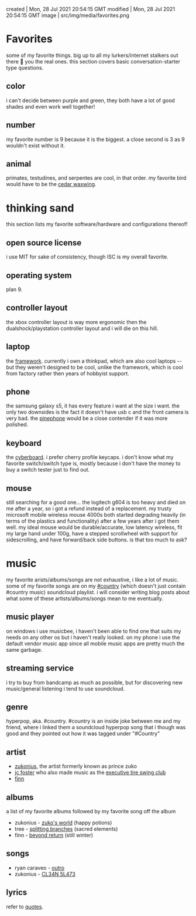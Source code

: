 created | Mon, 28 Jul 2021 20:54:15 GMT
modified | Mon, 28 Jul 2021 20:54:15 GMT
image | src/img/media/favorites.png

# Favorites

some of my favorite things. big up to all my lurkers/internet stalkers out there 🙌 you the real ones. this section covers basic conversation-starter type questions.

## color
i can't decide between purple and green, they both have a lot of good shades and even work well together!

## number
my favorite number is 9 because it is the biggest. a close second is 3 as 9 wouldn't exist without it.

## animal
primates, testudines, and serpentes are cool, in that order. my favorite bird would have to be the <a class="external" href="https://en.wikipedia.org/wiki/Cedar_waxwing">cedar waxwing</a>.

# thinking sand

this section lists my favorite software/hardware and configurations thereof!

## open source license
i use MIT for sake of consistency, though ISC is my overall favorite.

## operating system
plan 9.

## controller layout
the xbox controller layout is way more ergonomic then the dualshock/playstation controller layout and i will die on this hill.

## laptop
the <a class="external" href="https://frame.work/products/laptop-diy-edition">framework</a>. currently i own a thinkpad, which are also cool laptops -- but they weren't designed to be cool, unlike the framework, which is cool from factory rather then years of hobbyist support.

## phone
the samsung galaxy s5, it has every feature i want at the size i want. the only two downsides is the fact it doesn't have usb c and the front camera is very bad. the <a class="external" href="https://pine64.com/product/pinephone-beta-edition-with-convergence-package-linux-smartphone-open-for-preorder-soon/">pinephone</a> would be a close contender if it was more polished.

## keyboard
the <a class="external" href="https://www.angrymiao.com/cyberboard">cyberboard</a>. i prefer cherry profile keycaps. i don't know what my favorite switch/switch type is, mostly because i don't have the money to buy a switch tester just to find out.

## mouse
still searching for a good one... the logitech g604 is too heavy and died on me after a year, so i got a refund instead of a replacement. my trusty microsoft mobile wireless mouse 4000s both started degrading heavily (in terms of the plastics and functionality) after a few years after i got them well. my ideal mouse would be durable/accurate, low latency wireless, fit my large hand under 100g, have a stepped scrollwheel with support for sidescrolling, and have forward/back side buttons. is that too much to ask?

# music

my favorite arists/albums/songs are not exhaustive, i like a lot of music. some of my favorite songs are on my <a class="external" href="https://soundcloud.com/pasinazera/sets/country">#country</a> (which doesn't just contain #country music) soundcloud playlist. i will consider writing blog posts about what some of these artists/albums/songs mean to me eventually.

## music player
on windows i use musicbee, i haven't been able to find one that suits my needs on any other os but i haven't really looked. on my phone i use the default vendor music app since all mobile music apps are pretty much the same garbage.

## streaming service
i try to buy from bandcamp as much as possible, but for discovering new music/general listening i tend to use soundcloud.

## genre
hyperpop, aka. #country. #country is an inside joke between me and my friend, where i linked them a soundcloud hyperpop song that i though was good and they pointed out how it was tagged under "#Country"

## artist
<ul>
<li><a class="external" href="https://soundcloud.com/zukosworld">zukonius</a>, the artist formerly known as prince zuko</li>
<li><a class="external" href="https://www.youtube.com/watch?v=TWtND7FE7dg&list=PLOCKP-Kun4ZkfVAsGWS0zNK6nVpPSIWRq">jc foster</a> who also made music as the <a class="external" href="https://soundcloud.com/executivetireswingclub/tracks">executive tire swing club</a></li>
<li><a class="external" href="https://soundcloud.com/finnxmusic/tracks">finn</a></li>
</ul>

## albums
a list of my favorite albums followed by my favorite song off the album

<ul>
<li>zukonius - <a class="external" href="https://soundcloud.com/zukosworld/sets/zukos-world">zuko's world</a> (happy potions)</li>
<li>tree - <a class="external" href="https://www.youtube.com/watch?v=m5pmEI5FsEU">splitting branches</a> (sacred elements)</li>
<li>finn - <a class="external" href="https://finnxmusic.bandcamp.com/album/beyond-return">beyond return</a> (still winter)</li>
</ul>

## songs
<ul>
<li>ryan caraveo - <a class="external" href="https://www.youtube.com/watch?v=1OSVjAD0nIU">outro</a></li>
<li>zukonius - <a class="external" href="https://soundcloud.com/zukosworld/cl34n-5l473?in=zukosworld/sets/1g174l-mpr35510n5">CL34N 5L473</a></li>
</ul>

## lyrics
refer to <a href="quotes.html">quotes</a>.
